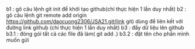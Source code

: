 b1 : gõ câu lệnh git init để khởi tạo github(chỉ thực hiện 1 lần duy nhất)
b2 : gõ câu lệnh git remote add origin https://github.com/daocuong2306/JSA21.git(link git) dùng để liên kết với đường link github (chỉ thực hiện 1 lần duy nhất)
b3 : đấy dữ liệu lên github
    b3.1 : đóng gói tất cả các file đã làm( git add .)
    b3.2 : đặt tên cho phần mình muốn gửi